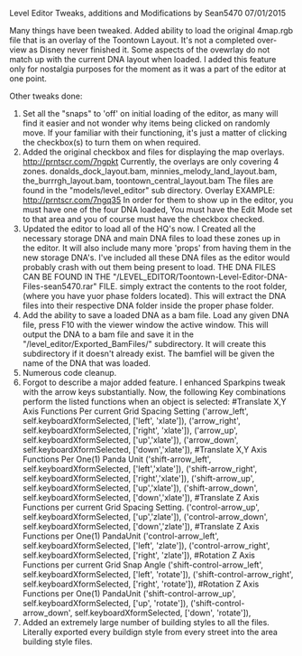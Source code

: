Level Editor Tweaks, additions and Modifications
by Sean5470 07/01/2015

Many things have been tweaked.
Added ability to load the original 4map.rgb file that is an overlay of the Toontown Layout. 
It's not a completed over-view as Disney never finished it. 
Some aspects of the ovewrlay do not match up with the current DNA layout when loaded. 
I added this feature only for nostalgia purposes for the moment as it was a part of the editor at one point.

Other tweaks done:
1) Set all the "snaps" to 'off' on initial loading of the editor, 
    as many will find it easier and not wonder why items being clicked on randomly move. 
    If your familiar with their functioning, it's just a matter of clicking the 
    checkbox(s) to turn them on when required.
2) Added the original checkbox and files for displaying the map overlays. http://prntscr.com/7ngpkt
    Currently, the overlays are only covering 4 zones.
    donalds_dock_layout.bam, minnies_melody_land_layout.bam, the_burrrgh_layout.bam, toontown_central_layout.bam
    The files are found in the "models/level_editor" sub directory.
    Overlay EXAMPLE:  http://prntscr.com/7ngq35
    In order for them to show up in the editor, you must have one of the four DNA loaded, 
    You must have the Edit Mode set to that area and you of course must have the checkbox checked.
3) Updated the editor to load all of the HQ's now. 
    I Created all the necessary storage DNA and main DNA files to load these zones up in the editor. 
    It will also include many more 'props' from having them in the new storage DNA's.
    I've included all these DNA files as the editor would probably crash with out them being present to load.
    THE DNA FILES CAN BE FOUND IN THE "/LEVEL_EDITOR/Toontown-Level-Editor-DNA-Files-sean5470.rar" FILE.
    simply extract the contents to the root folder, (where you have yuor phase folders located).
    This will extract the DNA files into their respective DNA folder inside the proper phase folder.
4)  Add the ability to save a loaded DNA as a bam file.
    Load any given DNA file, press F10 with the viewer window the active window.
    This will output the DNA to a bam file and save it in the "/level_editor/Exported_BamFiles/" subdirectory.
    It will create this subdirectory if it doesn't already exist.
    The bamfiel will be given the name of the DNA that was loaded.
5)  Numerous code cleanup.
6)  Forgot to describe a major added feature. I enhanced Sparkpins tweak with the arrow keys substantially.
    Now, the following Key combinations perform the listed functions when an object is selected:
    #Translate X,Y Axis Functions Per current Grid Spacing Setting
    ('arrow_left', self.keyboardXformSelected, ['left', 'xlate']),
    ('arrow_right', self.keyboardXformSelected, ['right', 'xlate']),
    ('arrow_up', self.keyboardXformSelected, ['up','xlate']),
    ('arrow_down', self.keyboardXformSelected, ['down','xlate']),
    #Translate X,Y Axis Functions Per One(1) Panda Unit
    ('shift-arrow_left', self.keyboardXformSelected, ['left','xlate']),
    ('shift-arrow_right', self.keyboardXformSelected, ['right','xlate']),
    ('shift-arrow_up', self.keyboardXformSelected, ['up','xlate']),
    ('shift-arrow_down', self.keyboardXformSelected, ['down','xlate']),
    #Translate Z Axis Functions per current Grid Spacing Setting.
    ('control-arrow_up', self.keyboardXformSelected, ['up','zlate']),
    ('control-arrow_down', self.keyboardXformSelected, ['down','zlate']),
    #Translate Z Axis Functions per One(1) PandaUnit
    ('control-arrow_left', self.keyboardXformSelected, ['left', 'zlate']),
    ('control-arrow_right', self.keyboardXformSelected, ['right', 'zlate']),
    #Rotation Z Axis Functions per current Grid Snap Angle
    ('shift-control-arrow_left', self.keyboardXformSelected, ['left', 'rotate']),
    ('shift-control-arrow_right', self.keyboardXformSelected, ['right', 'rotate']),
    #Rotation Z Axis Functions per One(1) PandaUnit
    ('shift-control-arrow_up', self.keyboardXformSelected, ['up', 'rotate']),
    ('shift-control-arrow_down', self.keyboardXformSelected, ['down', 'rotate']),
7)  Added an extremely large number of building styles to all the files.
    Literally exported every buildign style from every street into the area building style files.
    
    
    
    